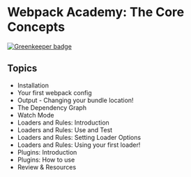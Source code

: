 # Webpack Academy: The Core Concepts

[![Greenkeeper badge](https://badges.greenkeeper.io/dylanpinn/webpack-academy-the-core-concepts.svg)](https://greenkeeper.io/)

## Topics

- Installation
- Your first webpack config
- Output - Changing your bundle location!
- The Dependency Graph 
- Watch Mode
- Loaders and Rules: Introduction
- Loaders and Rules: Use and Test
- Loaders and Rules: Setting Loader Options
- Loaders and Rules: Using your first loader!
- Plugins: Introduction
- Plugins: How to use
- Review & Resources
